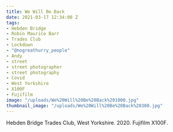 ```yaml
---
title: We Will Be Back
date: 2021-03-17 12:34:00 Z
tags:
- Hebden Bridge
- Robin Maurice Barr
- Trades Club
- Lockdown
- "@nogreathurry_people"
- Andy
- street
- street photographer
- street photography
- Covid
- West Yorkshire
- X100F
- Fujifilm
image: "/uploads/We%20Will%20Be%20Back%201000.jpg"
thumbnail_image: "/uploads/We%20Will%20Be%20Back%20300.jpg"
---
```


Hebden Bridge Trades Club, West Yorkshire. 2020. Fujifilm X100F.